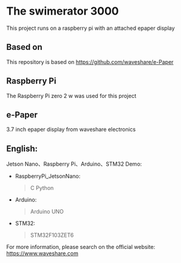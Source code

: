 ﻿# The swimerator 3000
This project runs on a raspberry pi with an attached epaper display

## Based on
This repository is based on https://github.com/waveshare/e-Paper

## Raspberry Pi
The Raspberry Pi zero 2 w was used for this project

## e-Paper  
3.7 inch epaper display from waveshare electronics

## English:  
Jetson Nano、Raspberry Pi、Arduino、STM32 Demo:  
* RaspberryPi_JetsonNano:  
    > C
    > Python
* Arduino:  
    > Arduino UNO  
* STM32:  
    > STM32F103ZET6 
    
For more information, please search on the official website:   
https://www.waveshare.com



